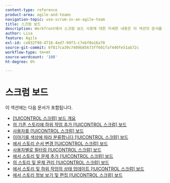 ```yaml
---
content-type: reference
product-area: agile-and-teams
navigation-topic: use-scrum-in-an-agile-team
title: 스크럼 보드
description: Workfront에서 스크럼 보드 사용에 대한 자세한 내용은 이 섹션의 문서를 검토하십시오.
author: Lisa
feature: Agile
exl-id: ce032f98-4716-4ed7-99f3-c7ebf0a16a70
source-git-commit: 6f817ca39c7489b85673ff601faf440fe51ab72c
workflow-type: tm+mt
source-wordcount: '108'
ht-degree: 0%

---
```


# 스크럼 보드

이 섹션에는 다음 문서가 포함됩니다.

* [[!UICONTROL 스크럼] 보드 개요](../../../agile/use-scrum-in-an-agile-team/scrum-board/scrum-board-overview.md)
* [의 기존 스토리에 하위 작업 추가 [!UICONTROL 스크럼] 보드](../../../agile/use-scrum-in-an-agile-team/scrum-board/add-a-subtask-to-an-existing-story-scrum.md)
* [사용자를 [!UICONTROL 스크럼] 보드](../../../agile/use-scrum-in-an-agile-team/scrum-board/assign-users-to-a-story-scrum.md)
* [이야기를 색상에 따라 분류합니다 [!UICONTROL 스크럼] 보드](../../../agile/use-scrum-in-an-agile-team/scrum-board/categorize-stories-by-color.md)
* [에서 스토리 순서 변경 [!UICONTROL 스크럼] 보드](../../../agile/use-scrum-in-an-agile-team/scrum-board/change-order-of-stories.md)
* [사용자별로 필터링 [!UICONTROL 스크럼] 보드](../../../agile/use-scrum-in-an-agile-team/scrum-board/filter-by-user-scrum-board.md)
* [에서 스토리 및 문제 추가 [!UICONTROL 스크럼] 보드](../../../agile/use-scrum-in-an-agile-team/scrum-board/add-story-from-scrum-board.md)
* [의 스토리 및 문제 관리 [!UICONTROL 스크럼] 보드](../../../agile/use-scrum-in-an-agile-team/scrum-board/manage-scrum-board.md)
* [에서 스토리 및 하위 작업의 상태 업데이트 [!UICONTROL 스크럼] 보드](../../../agile/use-scrum-in-an-agile-team/scrum-board/update-status-of-stories-and-subtasks.md)
* [에서 스토리 정보 보기 및 편집 [!UICONTROL 스크럼] 보드](../../../agile/use-scrum-in-an-agile-team/scrum-board/view-and-edit-story-info.md)
